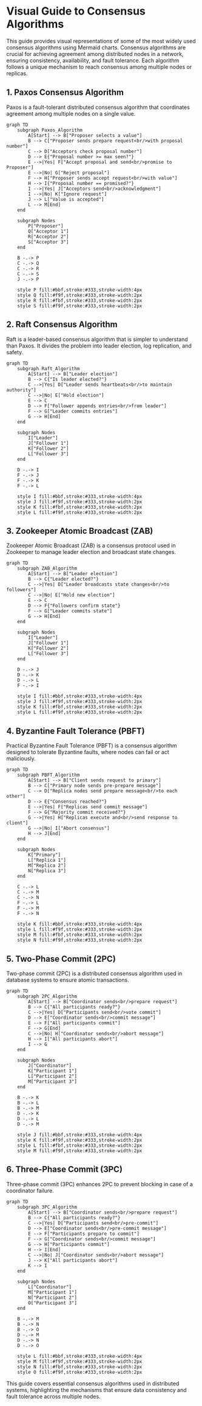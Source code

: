 # Visual Guide to Consensus Algorithms

This guide provides visual representations of some of the most widely used consensus algorithms using Mermaid charts. Consensus algorithms are crucial for achieving agreement among distributed nodes in a network, ensuring consistency, availability, and fault tolerance. Each algorithm follows a unique mechanism to reach consensus among multiple nodes or replicas.

## 1. Paxos Consensus Algorithm

Paxos is a fault-tolerant distributed consensus algorithm that coordinates agreement among multiple nodes on a single value.

```mermaid
graph TD
    subgraph Paxos_Algorithm
        A[Start] --> B["Proposer selects a value"]
        B --> C["Proposer sends prepare request<br/>with proposal number"]
        C --> D["Acceptors check proposal number"]
        D --> E{"Proposal number >= max seen?"}
        E -->|Yes| F["Accept proposal and send<br/>promise to Proposer"]
        E -->|No| G["Reject proposal"]
        F --> H["Proposer sends accept request<br/>with value"]
        H --> I{"Proposal number == promised?"}
        I -->|Yes| J["Acceptors send<br/>acknowledgment"]
        I -->|No| K["Ignore request"]
        J --> L["Value is accepted"]
        L --> M[End]
    end
    
    subgraph Nodes
        P["Proposer"]
        Q["Acceptor 1"]
        R["Acceptor 2"]
        S["Acceptor 3"]
    end
    
    B -.-> P
    C -.-> Q
    C -.-> R
    C -.-> S
    J -.-> P
    
    style P fill:#bbf,stroke:#333,stroke-width:4px
    style Q fill:#f9f,stroke:#333,stroke-width:2px
    style R fill:#fbf,stroke:#333,stroke-width:2px
    style S fill:#f9f,stroke:#333,stroke-width:2px
```

## 2. Raft Consensus Algorithm

Raft is a leader-based consensus algorithm that is simpler to understand than Paxos. It divides the problem into leader election, log replication, and safety.

```mermaid
graph TD
    subgraph Raft_Algorithm
        A[Start] --> B["Leader election"]
        B --> C{"Is leader elected?"}
        C -->|Yes| D["Leader sends heartbeats<br/>to maintain authority"]
        C -->|No| E["Hold election"]
        E --> C
        D --> F["Follower appends entries<br/>from leader"]
        F --> G["Leader commits entries"]
        G --> H[End]
    end
    
    subgraph Nodes
        I["Leader"]
        J["Follower 1"]
        K["Follower 2"]
        L["Follower 3"]
    end
    
    D -.-> I
    F -.-> J
    F -.-> K
    F -.-> L

    style I fill:#bbf,stroke:#333,stroke-width:4px
    style J fill:#f9f,stroke:#333,stroke-width:2px
    style K fill:#fbf,stroke:#333,stroke-width:2px
    style L fill:#f9f,stroke:#333,stroke-width:2px
```

## 3. Zookeeper Atomic Broadcast (ZAB)

Zookeeper Atomic Broadcast (ZAB) is a consensus protocol used in Zookeeper to manage leader election and broadcast state changes.

```mermaid
graph TD
    subgraph ZAB_Algorithm
        A[Start] --> B["Leader election"]
        B --> C{"Leader elected?"}
        C -->|Yes| D["Leader broadcasts state changes<br/>to followers"]
        C -->|No| E["Hold new election"]
        E --> C
        D --> F{"Followers confirm state"}
        F --> G["Leader commits state"]
        G --> H[End]
    end
    
    subgraph Nodes
        I["Leader"]
        J["Follower 1"]
        K["Follower 2"]
        L["Follower 3"]
    end
    
    D -.-> J
    D -.-> K
    D -.-> L
    F -.-> I
    
    style I fill:#bbf,stroke:#333,stroke-width:4px
    style J fill:#f9f,stroke:#333,stroke-width:2px
    style K fill:#fbf,stroke:#333,stroke-width:2px
    style L fill:#f9f,stroke:#333,stroke-width:2px
```

## 4. Byzantine Fault Tolerance (PBFT)

Practical Byzantine Fault Tolerance (PBFT) is a consensus algorithm designed to tolerate Byzantine faults, where nodes can fail or act maliciously.

```mermaid
graph TD
    subgraph PBFT_Algorithm
        A[Start] --> B["Client sends request to primary"]
        B --> C["Primary node sends pre-prepare message"]
        C --> D["Replica nodes send prepare message<br/>to each other"]
        D --> E{"Consensus reached?"}
        E -->|Yes| F["Replicas send commit message"]
        F --> G{"Majority commit received?"}
        G -->|Yes| H["Replicas execute and<br/>send response to client"]
        G -->|No| I["Abort consensus"]
        H --> J[End]
    end
    
    subgraph Nodes
        K["Primary"]
        L["Replica 1"]
        M["Replica 2"]
        N["Replica 3"]
    end
    
    C -.-> L
    C -.-> M
    C -.-> N
    F -.-> L
    F -.-> M
    F -.-> N

    style K fill:#bbf,stroke:#333,stroke-width:4px
    style L fill:#f9f,stroke:#333,stroke-width:2px
    style M fill:#fbf,stroke:#333,stroke-width:2px
    style N fill:#f9f,stroke:#333,stroke-width:2px
```

## 5. Two-Phase Commit (2PC)

Two-phase commit (2PC) is a distributed consensus algorithm used in database systems to ensure atomic transactions.

```mermaid
graph TD
    subgraph 2PC_Algorithm
        A[Start] --> B["Coordinator sends<br/>prepare request"]
        B --> C{"All participants ready?"}
        C -->|Yes| D["Participants send<br/>vote commit"]
        D --> E["Coordinator sends<br/>commit message"]
        E --> F["All participants commit"]
        F --> G[End]
        C -->|No| H["Coordinator sends<br/>abort message"]
        H --> I["All participants abort"]
        I --> G
    end
    
    subgraph Nodes
        J["Coordinator"]
        K["Participant 1"]
        L["Participant 2"]
        M["Participant 3"]
    end
    
    B -.-> K
    B -.-> L
    B -.-> M
    D -.-> K
    D -.-> L
    D -.-> M

    style J fill:#bbf,stroke:#333,stroke-width:4px
    style K fill:#f9f,stroke:#333,stroke-width:2px
    style L fill:#fbf,stroke:#333,stroke-width:2px
    style M fill:#f9f,stroke:#333,stroke-width:2px
```

## 6. Three-Phase Commit (3PC)

Three-phase commit (3PC) enhances 2PC to prevent blocking in case of a coordinator failure.

```mermaid
graph TD
    subgraph 3PC_Algorithm
        A[Start] --> B["Coordinator sends<br/>prepare request"]
        B --> C{"All participants ready?"}
        C -->|Yes| D["Participants send<br/>pre-commit"]
        D --> E["Coordinator sends<br/>pre-commit message"]
        E --> F["Participants prepare to commit"]
        F --> G["Coordinator sends<br/>commit message"]
        G --> H["Participants commit"]
        H --> I[End]
        C -->|No| J["Coordinator sends<br/>abort message"]
        J --> K["All participants abort"]
        K --> I
    end
    
    subgraph Nodes
        L["Coordinator"]
        M["Participant 1"]
        N["Participant 2"]
        O["Participant 3"]
    end
    
    B -.-> M
    B -.-> N
    B -.-> O
    D -.-> M
    D -.-> N
    D -.-> O

    style L fill:#bbf,stroke:#333,stroke-width:4px
    style M fill:#f9f,stroke:#333,stroke-width:2px
    style N fill:#fbf,stroke:#333,stroke-width:2px
    style O fill:#f9f,stroke:#333,stroke-width:2px
```

This guide covers essential consensus algorithms used in distributed systems, highlighting the mechanisms that ensure data consistency and fault tolerance across multiple nodes.
